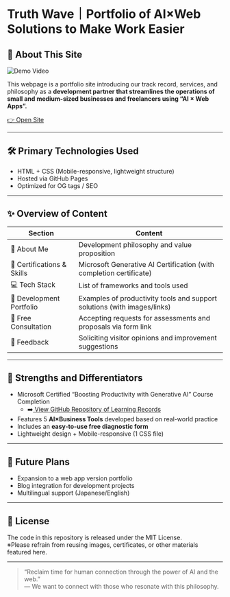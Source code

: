 # Truth Wave｜Portfolio of AI×Web Solutions to Make Work Easier

## 🧭 About This Site

![Demo Video](https://github.com/TomoAIDayori/TomoAIDayori.github.io/blob/main/English/Materials/Demo%20Movie.gif)

This webpage is a portfolio site introducing our track record, services, and philosophy as a **development partner that streamlines the operations of small and medium-sized businesses and freelancers using “AI × Web Apps”.**

[👉 Open Site](https://tomoAIdayori.github.io/)

---

## 🛠 Primary Technologies Used

- HTML + CSS (Mobile-responsive, lightweight structure)
- Hosted via GitHub Pages
- Optimized for OG tags / SEO

---

## ✨ Overview of Content

| Section | Content |
|------------|------|
| 💁 About Me | Development philosophy and value proposition |
| 📜 Certifications & Skills | Microsoft Generative AI Certification (with completion certificate) |
| 💻 Tech Stack | List of frameworks and tools used |
| 🚀 Development Portfolio | Examples of productivity tools and support solutions (with images/links) |
| 🧠 Free Consultation | Accepting requests for assessments and proposals via form link |
| 💬 Feedback | Soliciting visitor opinions and improvement suggestions |

---

## 🧩 Strengths and Differentiators

- Microsoft Certified “Boosting Productivity with Generative AI” Course Completion
  - ➡️[ View GitHub Repository of Learning Records](https://github.com/TomoAIDayori/ai-productivity-cert-practical-output)
- Features 5 **AI×Business Tools** developed based on real-world practice
- Includes an **easy-to-use free diagnostic form**
- Lightweight design + Mobile-responsive (1 CSS file)

---

## 🚀 Future Plans

- Expansion to a web app version portfolio
- Blog integration for development projects
- Multilingual support (Japanese/English)

---

## 📝 License

The code in this repository is released under the MIT License.  
※Please refrain from reusing images, certificates, or other materials featured here.

---

> “Reclaim time for human connection through the power of AI and the web.”  
>  ― We want to connect with those who resonate with this philosophy.
